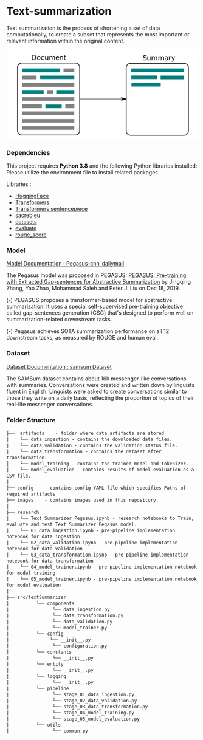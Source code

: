 # Text-summarization

Text summarization is the process of shortening a set of data computationally, to create a subset that represents the most important or relevant information within the original content.

![Text Summarization](./images/b9bf06f6.png)

### Dependencies 

This project requires **Python 3.8** and the following Python libraries installed: Please utilize the environment file to install related packages.


Libraries : 
- [HuggingFace](https://huggingface.co/)
- [Transformers](https://huggingface.co/docs/transformers/installation)
- [Transformers sentencepiece](https://github.com/google/sentencepiece)
- [sacrebleu](https://github.com/mjpost/sacrebleu)
- [datasets](https://huggingface.co/docs/datasets/v1.15.1/tutorial.html)
- [evaluate](https://huggingface.co/docs/evaluate/index)
- [rouge_score](https://pypi.org/project/rouge-score/)

### Model 

[Model Documentation : Pegasus-cnn_dailymail](https://huggingface.co/google/pegasus-cnn_dailymail)

The Pegasus model was proposed in PEGASUS: [PEGASUS: Pre-training with Extracted Gap-sentences for Abstractive Summarization](https://arxiv.org/pdf/1912.08777.pdf) by Jingqing Zhang, Yao Zhao, Mohammad Saleh and Peter J. Liu on Dec 18, 2019.

(-) PEGASUS proposes a transformer-based model for abstractive summarization. It uses a special self-supervised pre-training objective called gap-sentences generation (GSG) that's designed to perform well on summarization-related downstream tasks.

(-) Pegasus achieves SOTA summarization performance on all 12 downstream tasks, as measured by ROUGE and human eval.

### Dataset 

[Dataset Documentation : samsum Dataset](https://huggingface.co/datasets/samsum)

The SAMSum dataset contains about 16k messenger-like conversations with summaries. Conversations were created and written down by linguists fluent in English. Linguists were asked to create conversations similar to those they write on a daily basis, reflecting the proportion of topics of their real-life messenger conversations. 
 

### Folder Structure 
```
├──  artifacts    - folder where data artifacts are stored 
│    └── data_ingestion - contains the downloaded data files.   
|    └── data_validation - contains the validation status file.
|    └── data_transformation - contains the dataset after transformation.
│    └── model_training - contains the trained model and tokenizer.
|    └── model_evaluation - contains results of model evaluation as a CSV file.    
|
├── config    - contains config YAML file which specifies Paths of required artifacts
├── images    - contains images used in this repository.
│                 
├── research
│    └── Text_Summarizer_Pegasus.ipynb - research notebooks to Train, evaluate and test Text Summarizer Pegasus model. 
|    └── 01_data_ingestion.ipynb - pre-pipeline implementation notebook for data ingestion 
|    └── 02_data_validation.ipynb - pre-pipeline implementation notebook for data validation 
|    └── 03_data_transformation.ipynb - pre-pipeline implementation notebook for data transformation 
|    └── 04_model_trainer.ipynb - pre-pipeline implementation notebook for model training 
|    └── 05_model_trainer.ipynb - pre-pipeline implementation notebook for model evaluation
|
├── src/textSummarizer
|          └── components
|                └── data_ingestion.py
|                └── data_transformation.py
|                └── data_validation.py
|                └── model_trainer.py
|          └── config
|               └── __init__.py
|                └── configuration.py 
|          └── constants
|                └── __init__.py
|          └── entity
|                └── __init__.py
|          └── logging
|                └── __init__.py
|          └── pipeline
|                └── stage_01_data_ingestion.py
|                └── stage_02_data_validation.py
|                └── stage_03_data_transformation.py
|                └── stage_04_model_training.py
|                └── stage_05_model_evaluation.py
|          └── utils
|                └── common.py
                      